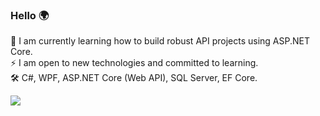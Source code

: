 ### Hello 🌍

🔭 I am currently learning how to build robust API projects using ASP.NET Core.
\
⚡ I am open to new technologies and committed to learning.
\
🛠️ C#, WPF, ASP.NET Core (Web API), SQL Server, EF Core.

<p>
 <a href="#" alt="Zadok Joshua's github stats">
  <img src="https://github-readme-stats.vercel.app/api?username=ZadokJoshua&theme=tokyonight&show_icons=true" />
 </a>
</p>
